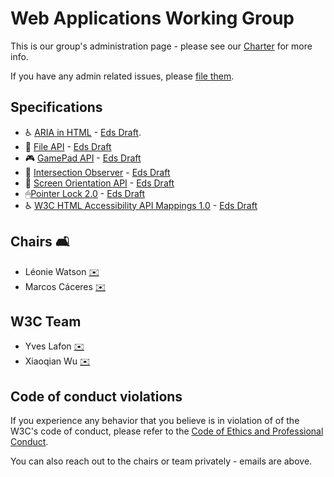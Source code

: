 # Web Applications Working Group

This is our group's administration page - please see our [Charter](https://www.w3.org/2019/05/webapps-charter.html) for more info.

If you have any admin related issues, please [file them](https://github.com/w3c/webappswg/issues).

## Specifications

 * ♿️ [ARIA in HTML](https://github.com/w3c/html-aria/) - [Eds Draft](http://w3c.github.io/html-aria/).
 * 📄 [File API](https://github.com/w3c/fileAPI) - [Eds Draft](https://w3c.github.io/FileAPI/)
 * 🎮 [GamePad API](https://github.com/w3c/gamepad) - [Eds Draft](https://w3c.github.io/gamepad/)
 * 👀 [Intersection Observer](https://github.com/w3c/IntersectionObserver) - [Eds Draft](https://w3c.github.io/IntersectionObserver/)
 * 📲 [Screen Orientation API](http://github.com/w3c/screen-orientation) - [Eds Draft](https://w3c.github.io/screen-orientation/)
 * 🖱[Pointer Lock 2.0](https://github.com/w3c/pointerlock) - [Eds Draft](https://w3c.github.io/pointerlock/)
 * ♿️ [W3C
HTML Accessibility API Mappings 1.0](https://github.com/w3c/html-aam) - [Eds Draft](https://w3c.github.io/html-aam/)
 
## Chairs 🛋

 * Léonie Watson [✉️](mailto:lw@tetralogical.com)
 * Marcos Cáceres [✉️](mailto:marcos@marcosc.com)
 
## W3C Team  

 * Yves Lafon [✉️](mailto:ylafon@w3.org)
 * Xiaoqian Wu [✉️](mailto:xiaoqian@w3.org)

## Code of conduct violations

If you experience any behavior that you believe is in violation of of the W3C's code of conduct, please refer to the [ Code of Ethics and Professional Conduct](https://www.w3.org/Consortium/cepc/).

You can also reach out to the chairs or team privately - emails are above.
